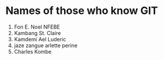 # Names of those who know GIT

1. Fon E. Noel NFEBE
2. Kambang St. Claire
3. Kamdemi Ael Luderic
4. jaze zangue arlette perine
5. Charles Kombe